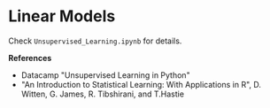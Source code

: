 # Linear Models

Check `Unsupervised_Learning.ipynb` for details.

**References**

* Datacamp "Unsupervised Learning in Python"
* "An Introduction to Statistical Learning: With Applications in R", D. Witten, G. James, R. Tibshirani, and T.Hastie


